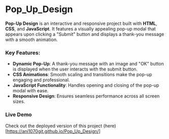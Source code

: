 # Pop_Up_Design
**Pop-Up Design** is an interactive and responsive project built with **HTML**, **CSS**, and **JavaScript**. It features a visually appealing pop-up modal that appears upon clicking a "Submit" button and displays a thank-you message with a smooth animation.  

### Key Features:  
- **Dynamic Pop-Up**: A thank-you message with an image and "OK" button is displayed when the user interacts with the submit button.  
- **CSS Animations**: Smooth scaling and transitions make the pop-up engaging and professional.  
- **JavaScript Functionality**: Handles opening and closing of the pop-up modal with ease.  
- **Responsive Design**: Ensures seamless performance across all screen sizes. 

### Live Demo  
Check out the deployed version of this project (here)[https://ani1070git.github.io/Pop_Up_Design/]
